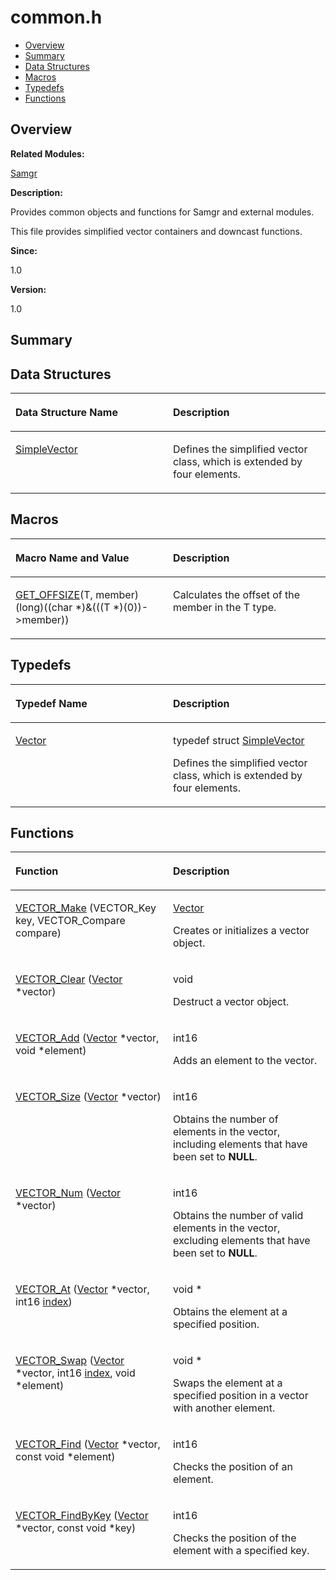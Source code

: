 # common.h<a name="ZH-CN_TOPIC_0000001055228012"></a>

-   [Overview](#section1043119264165626)
-   [Summary](#section647703513165626)
-   [Data Structures](#nested-classes)
-   [Macros](#define-members)
-   [Typedefs](#typedef-members)
-   [Functions](#func-members)

## **Overview**<a name="section1043119264165626"></a>

**Related Modules:**

[Samgr](Samgr.md)

**Description:**

Provides common objects and functions for Samgr and external modules. 

This file provides simplified vector containers and downcast functions. 

**Since:**

1.0

**Version:**

1.0

## **Summary**<a name="section647703513165626"></a>

## Data Structures<a name="nested-classes"></a>

<a name="table1095224105165626"></a>
<table><thead align="left"><tr id="row312958098165626"><th class="cellrowborder" valign="top" width="50%" id="mcps1.1.3.1.1"><p id="p489294262165626"><a name="p489294262165626"></a><a name="p489294262165626"></a>Data Structure Name</p>
</th>
<th class="cellrowborder" valign="top" width="50%" id="mcps1.1.3.1.2"><p id="p165170199165626"><a name="p165170199165626"></a><a name="p165170199165626"></a>Description</p>
</th>
</tr>
</thead>
<tbody><tr id="row818212086165626"><td class="cellrowborder" valign="top" width="50%" headers="mcps1.1.3.1.1 "><p id="p722262483165626"><a name="p722262483165626"></a><a name="p722262483165626"></a><a href="SimpleVector.md">SimpleVector</a></p>
</td>
<td class="cellrowborder" valign="top" width="50%" headers="mcps1.1.3.1.2 "><p id="p663277354165626"><a name="p663277354165626"></a><a name="p663277354165626"></a>Defines the simplified vector class, which is extended by four elements. </p>
</td>
</tr>
</tbody>
</table>

## Macros<a name="define-members"></a>

<a name="table1943359235165626"></a>
<table><thead align="left"><tr id="row883417621165626"><th class="cellrowborder" valign="top" width="50%" id="mcps1.1.3.1.1"><p id="p2100645307165626"><a name="p2100645307165626"></a><a name="p2100645307165626"></a>Macro Name and Value</p>
</th>
<th class="cellrowborder" valign="top" width="50%" id="mcps1.1.3.1.2"><p id="p404739128165626"><a name="p404739128165626"></a><a name="p404739128165626"></a>Description</p>
</th>
</tr>
</thead>
<tbody><tr id="row593427987165626"><td class="cellrowborder" valign="top" width="50%" headers="mcps1.1.3.1.1 "><p id="p168409683165626"><a name="p168409683165626"></a><a name="p168409683165626"></a><a href="Samgr.md#gab094855efe05ae51eaaf3e0ddf0346cc">GET_OFFSIZE</a>(T, member)   (long)((char *)&amp;(((T *)(0))-&gt;member))</p>
</td>
<td class="cellrowborder" valign="top" width="50%" headers="mcps1.1.3.1.2 "><p id="p1157792939165626"><a name="p1157792939165626"></a><a name="p1157792939165626"></a>Calculates the offset of the member in the T type. </p>
</td>
</tr>
</tbody>
</table>

## Typedefs<a name="typedef-members"></a>

<a name="table1066642663165626"></a>
<table><thead align="left"><tr id="row1652085270165626"><th class="cellrowborder" valign="top" width="50%" id="mcps1.1.3.1.1"><p id="p277115651165626"><a name="p277115651165626"></a><a name="p277115651165626"></a>Typedef Name</p>
</th>
<th class="cellrowborder" valign="top" width="50%" id="mcps1.1.3.1.2"><p id="p505949555165626"><a name="p505949555165626"></a><a name="p505949555165626"></a>Description</p>
</th>
</tr>
</thead>
<tbody><tr id="row1844482327165626"><td class="cellrowborder" valign="top" width="50%" headers="mcps1.1.3.1.1 "><p id="p632425541165626"><a name="p632425541165626"></a><a name="p632425541165626"></a><a href="Samgr.md#ga255ca81c214b8a94a90f786ceef94514">Vector</a></p>
</td>
<td class="cellrowborder" valign="top" width="50%" headers="mcps1.1.3.1.2 "><p id="p667687718165626"><a name="p667687718165626"></a><a name="p667687718165626"></a>typedef struct <a href="SimpleVector.md">SimpleVector</a> </p>
<p id="p1522872494165626"><a name="p1522872494165626"></a><a name="p1522872494165626"></a>Defines the simplified vector class, which is extended by four elements. </p>
</td>
</tr>
</tbody>
</table>

## Functions<a name="func-members"></a>

<a name="table1007587659165626"></a>
<table><thead align="left"><tr id="row335023712165626"><th class="cellrowborder" valign="top" width="50%" id="mcps1.1.3.1.1"><p id="p665651359165626"><a name="p665651359165626"></a><a name="p665651359165626"></a>Function</p>
</th>
<th class="cellrowborder" valign="top" width="50%" id="mcps1.1.3.1.2"><p id="p345995018165626"><a name="p345995018165626"></a><a name="p345995018165626"></a>Description</p>
</th>
</tr>
</thead>
<tbody><tr id="row1288478287165626"><td class="cellrowborder" valign="top" width="50%" headers="mcps1.1.3.1.1 "><p id="p868876721165626"><a name="p868876721165626"></a><a name="p868876721165626"></a><a href="Samgr.md#gae790345f8a2863c143bfee4bab3fb6d7">VECTOR_Make</a> (VECTOR_Key key, VECTOR_Compare compare)</p>
</td>
<td class="cellrowborder" valign="top" width="50%" headers="mcps1.1.3.1.2 "><p id="p1863113829165626"><a name="p1863113829165626"></a><a name="p1863113829165626"></a><a href="Samgr.md#ga255ca81c214b8a94a90f786ceef94514">Vector</a> </p>
<p id="p147495106165626"><a name="p147495106165626"></a><a name="p147495106165626"></a>Creates or initializes a vector object. </p>
</td>
</tr>
<tr id="row340324644165626"><td class="cellrowborder" valign="top" width="50%" headers="mcps1.1.3.1.1 "><p id="p759856513165626"><a name="p759856513165626"></a><a name="p759856513165626"></a><a href="Samgr.md#gaebfe9ac38f2667d61bf39420aa8e7035">VECTOR_Clear</a> (<a href="Samgr.md#ga255ca81c214b8a94a90f786ceef94514">Vector</a> *vector)</p>
</td>
<td class="cellrowborder" valign="top" width="50%" headers="mcps1.1.3.1.2 "><p id="p2074222190165626"><a name="p2074222190165626"></a><a name="p2074222190165626"></a>void </p>
<p id="p1043923983165626"><a name="p1043923983165626"></a><a name="p1043923983165626"></a>Destruct a vector object. </p>
</td>
</tr>
<tr id="row1244926884165626"><td class="cellrowborder" valign="top" width="50%" headers="mcps1.1.3.1.1 "><p id="p1955634923165626"><a name="p1955634923165626"></a><a name="p1955634923165626"></a><a href="Samgr.md#ga234ba2452c973e9fa4a8be47eaea9d06">VECTOR_Add</a> (<a href="Samgr.md#ga255ca81c214b8a94a90f786ceef94514">Vector</a> *vector, void *element)</p>
</td>
<td class="cellrowborder" valign="top" width="50%" headers="mcps1.1.3.1.2 "><p id="p2015849051165626"><a name="p2015849051165626"></a><a name="p2015849051165626"></a>int16 </p>
<p id="p265832825165626"><a name="p265832825165626"></a><a name="p265832825165626"></a>Adds an element to the vector. </p>
</td>
</tr>
<tr id="row1816854807165626"><td class="cellrowborder" valign="top" width="50%" headers="mcps1.1.3.1.1 "><p id="p1409728030165626"><a name="p1409728030165626"></a><a name="p1409728030165626"></a><a href="Samgr.md#ga1432f30c136d14bc00414d883d8be3bd">VECTOR_Size</a> (<a href="Samgr.md#ga255ca81c214b8a94a90f786ceef94514">Vector</a> *vector)</p>
</td>
<td class="cellrowborder" valign="top" width="50%" headers="mcps1.1.3.1.2 "><p id="p1274058975165626"><a name="p1274058975165626"></a><a name="p1274058975165626"></a>int16 </p>
<p id="p256542234165626"><a name="p256542234165626"></a><a name="p256542234165626"></a>Obtains the number of elements in the vector, including elements that have been set to <strong id="b1489608698165626"><a name="b1489608698165626"></a><a name="b1489608698165626"></a>NULL</strong>. </p>
</td>
</tr>
<tr id="row142296751165626"><td class="cellrowborder" valign="top" width="50%" headers="mcps1.1.3.1.1 "><p id="p1827668878165626"><a name="p1827668878165626"></a><a name="p1827668878165626"></a><a href="Samgr.md#ga90523bfd48091a0135f74670076af4d5">VECTOR_Num</a> (<a href="Samgr.md#ga255ca81c214b8a94a90f786ceef94514">Vector</a> *vector)</p>
</td>
<td class="cellrowborder" valign="top" width="50%" headers="mcps1.1.3.1.2 "><p id="p2094238123165626"><a name="p2094238123165626"></a><a name="p2094238123165626"></a>int16 </p>
<p id="p548919717165626"><a name="p548919717165626"></a><a name="p548919717165626"></a>Obtains the number of valid elements in the vector, excluding elements that have been set to <strong id="b874391633165626"><a name="b874391633165626"></a><a name="b874391633165626"></a>NULL</strong>. </p>
</td>
</tr>
<tr id="row756981569165626"><td class="cellrowborder" valign="top" width="50%" headers="mcps1.1.3.1.1 "><p id="p171487551165626"><a name="p171487551165626"></a><a name="p171487551165626"></a><a href="Samgr.md#ga75210ba0bd37a38a1902c4904e61246a">VECTOR_At</a> (<a href="Samgr.md#ga255ca81c214b8a94a90f786ceef94514">Vector</a> *vector, int16 <a href="UTILS.md#ga1d3748ca570dcb09a2fb28e8015107dd">index</a>)</p>
</td>
<td class="cellrowborder" valign="top" width="50%" headers="mcps1.1.3.1.2 "><p id="p1515477465165626"><a name="p1515477465165626"></a><a name="p1515477465165626"></a>void * </p>
<p id="p184255035165626"><a name="p184255035165626"></a><a name="p184255035165626"></a>Obtains the element at a specified position. </p>
</td>
</tr>
<tr id="row563833398165626"><td class="cellrowborder" valign="top" width="50%" headers="mcps1.1.3.1.1 "><p id="p1061487380165626"><a name="p1061487380165626"></a><a name="p1061487380165626"></a><a href="Samgr.md#ga7f435d33ba61d145de9d5892b68a0eda">VECTOR_Swap</a> (<a href="Samgr.md#ga255ca81c214b8a94a90f786ceef94514">Vector</a> *vector, int16 <a href="UTILS.md#ga1d3748ca570dcb09a2fb28e8015107dd">index</a>, void *element)</p>
</td>
<td class="cellrowborder" valign="top" width="50%" headers="mcps1.1.3.1.2 "><p id="p590426515165626"><a name="p590426515165626"></a><a name="p590426515165626"></a>void * </p>
<p id="p1949988620165626"><a name="p1949988620165626"></a><a name="p1949988620165626"></a>Swaps the element at a specified position in a vector with another element. </p>
</td>
</tr>
<tr id="row256870783165626"><td class="cellrowborder" valign="top" width="50%" headers="mcps1.1.3.1.1 "><p id="p1073867278165626"><a name="p1073867278165626"></a><a name="p1073867278165626"></a><a href="Samgr.md#gaabc5b0eda1ee6889411e6dacb233cb07">VECTOR_Find</a> (<a href="Samgr.md#ga255ca81c214b8a94a90f786ceef94514">Vector</a> *vector, const void *element)</p>
</td>
<td class="cellrowborder" valign="top" width="50%" headers="mcps1.1.3.1.2 "><p id="p683293303165626"><a name="p683293303165626"></a><a name="p683293303165626"></a>int16 </p>
<p id="p993361302165626"><a name="p993361302165626"></a><a name="p993361302165626"></a>Checks the position of an element. </p>
</td>
</tr>
<tr id="row1478414305165626"><td class="cellrowborder" valign="top" width="50%" headers="mcps1.1.3.1.1 "><p id="p757759986165626"><a name="p757759986165626"></a><a name="p757759986165626"></a><a href="Samgr.md#gac65bc6dc959a90d95dff93368abd97c7">VECTOR_FindByKey</a> (<a href="Samgr.md#ga255ca81c214b8a94a90f786ceef94514">Vector</a> *vector, const void *key)</p>
</td>
<td class="cellrowborder" valign="top" width="50%" headers="mcps1.1.3.1.2 "><p id="p2135787155165626"><a name="p2135787155165626"></a><a name="p2135787155165626"></a>int16 </p>
<p id="p470164275165626"><a name="p470164275165626"></a><a name="p470164275165626"></a>Checks the position of the element with a specified key. </p>
</td>
</tr>
</tbody>
</table>

